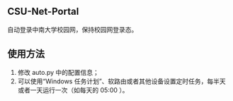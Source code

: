 ## CSU-Net-Portal
自动登录中南大学校园网，保持校园网登录态。
## 使用方法
1. 修改 auto.py 中的配置信息；
2. 可以使用“Windows 任务计划”、软路由或者其他设备设置定时任务，每半天或者一天运行一次（如每天的 05:00 ）。